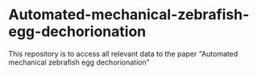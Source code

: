 # Automated-mechanical-zebrafish-egg-dechorionation
This repository is to access all relevant data to the paper "Automated mechanical zebrafish egg dechorionation"
